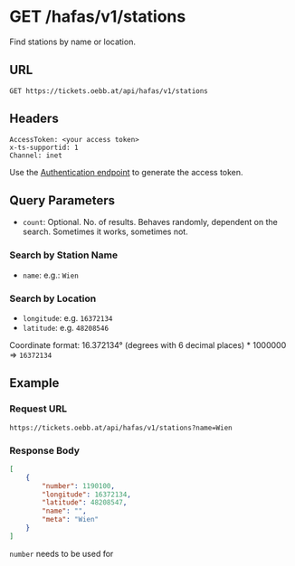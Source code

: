 # GET /hafas/v1/stations

Find stations by name or location.

## URL

```HTTP
GET https://tickets.oebb.at/api/hafas/v1/stations
```

## Headers

``` HTTP
AccessToken: <your access token>
x-ts-supportid: 1
Channel: inet
```

Use the [Authentication endpoint](../../domain/v4/get_init.md) to generate the access token.

## Query Parameters

* `count`: Optional. No. of results. Behaves randomly, dependent on the search. Sometimes it works, sometimes not.

### Search by Station Name

* `name`: e.g.: `Wien`

### Search by Location

* `longitude`: e.g. `16372134` 
* `latitude`: e.g. `48208546`

Coordinate format: 16.372134° (degrees with 6 decimal places) * 1000000 => `16372134`

## Example

### Request URL

```HTTP
https://tickets.oebb.at/api/hafas/v1/stations?name=Wien
```

### Response Body

```json
[
    {
        "number": 1190100,
        "longitude": 16372134,
        "latitude": 48208547,
        "name": "",
        "meta": "Wien"
    }
]
```

`number` needs to be used for 